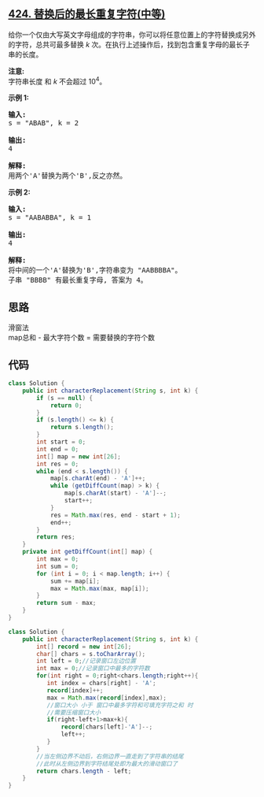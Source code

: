 ## [424. 替换后的最长重复字符(中等)](https://leetcode-cn.com/problems/longest-repeating-character-replacement/)
<div class="notranslate"><p>给你一个仅由大写英文字母组成的字符串，你可以将任意位置上的字符替换成另外的字符，总共可最多替换&nbsp;<em>k&nbsp;</em>次。在执行上述操作后，找到包含重复字母的最长子串的长度。</p>

<p><strong>注意:</strong><br>
字符串长度 和 <em>k </em>不会超过&nbsp;10<sup>4</sup>。</p>

<p><strong>示例 1:</strong></p>

<pre><strong>输入:</strong>
s = "ABAB", k = 2

<strong>输出:</strong>
4

<strong>解释:</strong>
用两个'A'替换为两个'B',反之亦然。
</pre>

<p><strong>示例 2:</strong></p>

<pre><strong>输入:</strong>
s = "AABABBA", k = 1

<strong>输出:</strong>
4

<strong>解释:</strong>
将中间的一个'A'替换为'B',字符串变为 "AABBBBA"。
子串 "BBBB" 有最长重复字母, 答案为 4。
</pre>
</div>

## 思路
滑窗法  
map总和 - 最大字符个数 = 需要替换的字符个数

## 代码
```java
class Solution {
    public int characterReplacement(String s, int k) {
        if (s == null) {
            return 0;
        }
        if (s.length() <= k) {
            return s.length();
        }
        int start = 0;
        int end = 0;
        int[] map = new int[26];
        int res = 0;
        while (end < s.length()) {
            map[s.charAt(end) - 'A']++;
            while (getDiffCount(map) > k) {
                map[s.charAt(start) - 'A']--;
                start++;
            }
            res = Math.max(res, end - start + 1);
            end++;
        }
        return res;
    }
    private int getDiffCount(int[] map) {
        int max = 0;
        int sum = 0;
        for (int i = 0; i < map.length; i++) {
            sum += map[i];
            max = Math.max(max, map[i]);
        }
        return sum - max;
    }
}
```
```java
class Solution {
    public int characterReplacement(String s, int k) {
        int[] record = new int[26];
        char[] chars = s.toCharArray();
        int left = 0;//记录窗口左边位置
        int max = 0;//记录窗口中最多的字符数
        for(int right = 0;right<chars.length;right++){
           int index = chars[right] - 'A';
           record[index]++;
           max = Math.max(record[index],max);
           //窗口大小 小于 窗口中最多字符和可填充字符之和 时
           //需要压缩窗口大小
           if(right-left+1>max+k){
               record[chars[left]-'A']--;
               left++;
           }
        }
        //当左侧边界不动后，右侧边界一直走到了字符串的结尾
        //此时从左侧边界到字符结尾处即为最大的滑动窗口了
        return chars.length - left;
    }
}
```